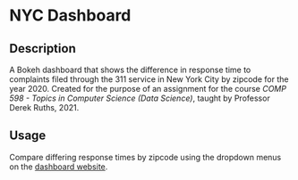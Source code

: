 # NYC Dashboard

## Description

A Bokeh dashboard that shows the difference in response time to complaints filed through the 311 service in New York City by zipcode for the year 2020. Created for the purpose of an assignment for the course *COMP 598 - Topics in Computer Science (Data Science)*, taught by Professor Derek Ruths, 2021.

## Usage
Compare differing response times by zipcode using the dropdown menus on the [dashboard website](http://15.223.64.153:8080/nyc_dash?username=nyc&password=iheartnyc).
